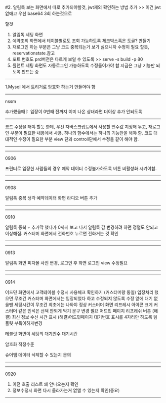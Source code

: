 #2. 알림톡 보는 화면에서 따로 추가되야할것, jwt제외 확인하는 방법 추가 >> 이건 jwt 없애고 우선 base64 3회 하는것으로 




할것
1. 알림톡 세팅 화면 
2. 예약조회 화면에서 테이블별로도 조회 가능하도록 체크박스혹은 토글? 만들기
3. 재로그인 하는 부분은 그냥 코드 중복되는거 보기 싫으니까 수정이 필요 할듯, reservationstate.참고 
4. 포트 번호도 prd버전은 다르게 보일 수 있도록 >> serve -s build -p 80
5. 플랜트 세팅 화면도 자동로그인 가능하도록 수정들어가야 함 지금은 그냥 기능만 되도록 만드는 중 


******
1.Mysql 에서 트리거로 암호화 하는거 만들어야 함 

**********

nssm 

추가했을때ㅑ 입장이 0번째 전까지 이미 나온 상태라면 더이상 추가 안되도록


****
코드 수정을 해야 할듯 한데,
우선 자바스크립트에서 사용할 변수값 지정해 두고, 재로그인 부분이 필요한 내용에서 사용.
하나의 함수에서는 하나의 기능만을 해야 함.
코드 대대적인 수정이 필요한 부분 
view 단과 controll단에서 수정을 같이 해야 함.
****


***
0906

프린터로 입장한 사람들의 경우 
예약 데이터 수정불가하도록 버튼 비활성화 시켜야함.
***



***
0908

알림톡 중복 생각
예약데이터 화면 라디오 버튼 추가 

***


***
0910

알림톡 중복 + 추가막 했다가 0까지 보고 나서 알림톡 값 변경하려 하면 정렬도 안되고 이상해짐.
커스터머 화면에서 전화번호 누르면 전화거는 것 확인

***



***
0913

알림톡 화면 피자몰 사진 변경,
로그인 후 화면  로그인 view 수정필요

***

********
0914

어드민 화면에서 고객테이블 수정시 사용체크 확인하기 (커스터머랑 동일)
입장처리 했으면 무조건 커스터머 화면에서는 입장되었다 하고 수정되지 않도록 수정
앞에 대기 없을땐 세팅시간이 무조건 최초에는 나와야 정상
커스터머 화면 리프레시 아이콘 크게
커스터머 같은 인석은 선택 안되게 막기
문구 변경 필요
어드민 페이지 리프레쉬 버튼 
(해결) 최신 정보 수신 시간 표시
(해결)어드민페이지 대기번호 표시를 4자리만 하도록
템플릿 부득이하게변경


테블릿 화면이 세팅의 대기인수 대기시간 

암호화 적정수준

슈어엠 데이터 삭제할 수 있는지 문의 
********



*******
0920

1. 이전 호출 리스트 왜 안나오는지 확인
2. 정보수정시 화면 다시 올라가는거 없앨 수 있는지 확인(중요)


*******